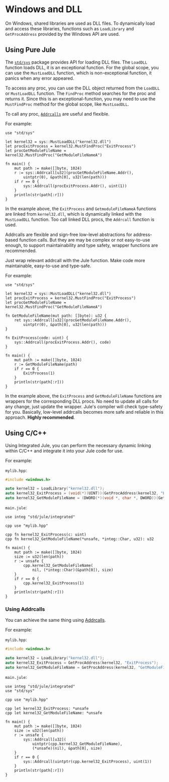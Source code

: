 # Windows and DLL

On Windows, shared libraries are used as DLL files. To dynamically load and access these libraries, functions such as `LoadLibrary` and `GetProcAddress` provided by the Windows API are used.

## Using Pure Jule

The [`std/sys`](/std/sys) package provides API for loading DLL files. The `LoadDLL` function loads DLL, it is an exceptional function. For the global scope, you can use the `MustLoadDLL` function, which is non-exceptional function, it panics when any error appeared.

To access any proc, you can use the DLL object returned from the `LoadDLL` or `MustLoadDLL` function. The `FindProc` method searches for the proc and returns it. Since this is an exceptional-function, you may need to use the `MustFindProc` method for the global scope, like `MustLoadDLL`.

To call any proc, [`Addrcalls`](/low-level-helpers/syscalls/addrcalls) are useful and flexible.

For example:
```jule
use "std/sys"

let kernel32 = sys::MustLoadDLL("kernel32.dll")
let procExitProcess = kernel32.MustFindProc("ExitProcess")
let procGetModuleFileName = kernel32.MustFindProc("GetModuleFileNameA")

fn main() {
	mut path := make([]byte, 1024)
	r := sys::Addrcall[u32](procGetModuleFileName.Addr(),
		uintptr(0), &path[0], u32(len(path)))
	if r == 0 {
		sys::Addrcall(procExitProcess.Addr(), uint(1))
	}
	println(str(path[:r]))
}
```
In the example above, the `ExitProcess` and `GetmoduleFileNameA` functions are linked from `kernel32.dll`, which is dynamically linked with the `MustLoadDLL` function. Too call linked DLL procs, the `Addrcall` function is used.

Addrcalls are flexible and sign-free low-level abstractions for address-based function calls. But they are may be complex or not easy-to-use enough, to support maintainability and type safety, wrapper functions are recommended.

Just wrap relevant addrcall with the Jule function. Make code more maintainable, easy-to-use and type-safe.

For example:
```jule
use "std/sys"

let kernel32 = sys::MustLoadDLL("kernel32.dll")
let procExitProcess = kernel32.MustFindProc("ExitProcess")
let procGetModuleFileName = kernel32.MustFindProc("GetModuleFileNameA")

fn GetModuleFileName(mut path: []byte): u32 {
	ret sys::Addrcall[u32](procGetModuleFileName.Addr(),
		uintptr(0), &path[0], u32(len(path)))
}

fn ExitProcess(code: uint) {
	sys::Addrcall(procExitProcess.Addr(), code)
}

fn main() {
	mut path := make([]byte, 1024)
	r := GetModuleFileName(path)
	if r == 0 {
		ExitProcess(1)
	}
	println(str(path[:r]))
}
```
In the example above, the `ExitProcess` and `GetModuleFileName` functions are wrappers for the corresponding DLL procs. No need to update all calls for any change, just update the wrapper. Jule's compiler will check type-safety for you. Basically, low-level addrcalls becomes more safe and reliable in this approach. **Highly recommended**.

## Using C/C++

Using Integrated Jule, you can perform the necessary dynamic linking within C/C++ and integrate it into your Jule code for use.

For example:

`mylib.hpp`:
```cpp
#include <windows.h>

auto kernel32 = LoadLibrary("kernel32.dll");
auto kernel32_ExitProcess = (void(*)(UINT))(GetProcAddress(kernel32, "ExitProcess"));
auto kernel32_GetModuleFileName = (DWORD(*)(void *, char *, DWORD))(GetProcAddress(kernel32, "GetModuleFileNameA"));
```

`main.jule`:
```jule
use integ "std/jule/integrated"

cpp use "mylib.hpp"

cpp fn kernel32_ExitProcess(c: uint)
cpp fn kernel32_GetModuleFileName(*unsafe, *integ::Char, u32): u32

fn main() {
	mut path := make([]byte, 1024)
	size := u32(len(path))
	r := unsafe {
		cpp.kernel32_GetModuleFileName(
			nil, (*integ::Char)(&path[0]), size)
	}
	if r == 0 {
		cpp.kernel32_ExitProcess(1)
	}
	println(str(path[:r]))
}
```

### Using Addrcalls

You can achieve the same thing using [Addrcalls](/low-level-helpers/syscalls/addrcalls).

For example:

`mylib.hpp`:
```cpp
#include <windows.h>

auto kernel32 = LoadLibrary("kernel32.dll");
auto kernel32_ExitProcess = GetProcAddress(kernel32, "ExitProcess");
auto kernel32_GetModuleFileName = GetProcAddress(kernel32, "GetModuleFileNameA");
```

`main.jule`:
```jule
use integ "std/jule/integrated"
use "std/sys"

cpp use "mylib.hpp"

cpp let kernel32_ExitProcess: *unsafe
cpp let kernel32_GetModuleFileName: *unsafe

fn main() {
	mut path := make([]byte, 1024)
	size := u32(len(path))
	r := unsafe {
		sys::Addrcall[u32](
			uintptr(cpp.kernel32_GetModuleFileName),
			(*unsafe)(nil), &path[0], size)
	}
	if r == 0 {
		sys::Addrcall(uintptr(cpp.kernel32_ExitProcess), uint(1))
	}
	println(str(path[:r]))
}
```